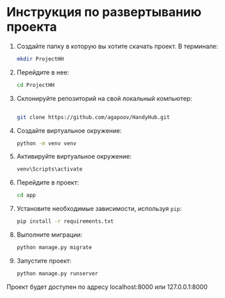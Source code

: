 # Инструкция по развертыванию проекта

1. Создайте папку в которую вы хотите скачать проект. В терминале:
   ```bash
   mkdir ProjectHH
   ```

2. Перейдите в нее:
   ```bash
   cd ProjectHH
   ```

3. Склонируйте репозиторий на свой локальный компьютер:
   ```bash

   git clone https://github.com/agapoov/HandyHub.git
   ```
   
4. Создайте виртуальное окружение:
   ```bash
   python -m venv venv
   ```

5. Активируйте виртуальное окружение:
   ```bash
   venv\Scripts\activate
   ```
   
6. Перейдите в проект:
   ```bash
   cd app
   ```

7. Установите необходимые зависимости, используя `pip`:
   ```bash
   pip install -r requirements.txt
   ```
8. Выполните миграции:
     ```bash
     python manage.py migrate
     ```

9. Запустите проект:
     ```bash
     python manage.py runserver
     ```

Проект будет доступен по адресу localhost:8000 или 127.0.0.1:8000
